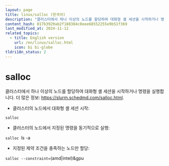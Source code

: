 ```yaml
---
layout: page
title: linux/salloc (한국어)
description: "클러스터에서 하나 이상의 노드를 할당하여 대화형 셸 세션을 시작하거나 명령을 실행합니다."
content_hash: 017b3929ab2f188384c0eee68552255e9b51f369
last_modified_at: 2024-11-12
related_topics:
  - title: English version
    url: /en/linux/salloc.html
    icon: bi bi-globe
tldri18n_status: 2
---
```

# salloc

클러스터에서 하나 이상의 노드를 할당하여 대화형 셸 세션을 시작하거나 명령을 실행합니다.
더 많은 정보: <https://slurm.schedmd.com/salloc.html>.

- 클러스터의 노드에서 대화형 셸 세션 시작:

`salloc`

- 클러스터의 노드에서 지정된 명령을 동기적으로 실행:

`salloc `<span class="tldr-var badge badge-pill bg-dark-lm bg-white-dm text-white-lm text-dark-dm font-weight-bold">ls -a</span>

- 지정된 제약 조건을 충족하는 노드만 할당:

`salloc --constraint=`<span class="tldr-var badge badge-pill bg-dark-lm bg-white-dm text-white-lm text-dark-dm font-weight-bold">(amd|intel)&gpu</span>
